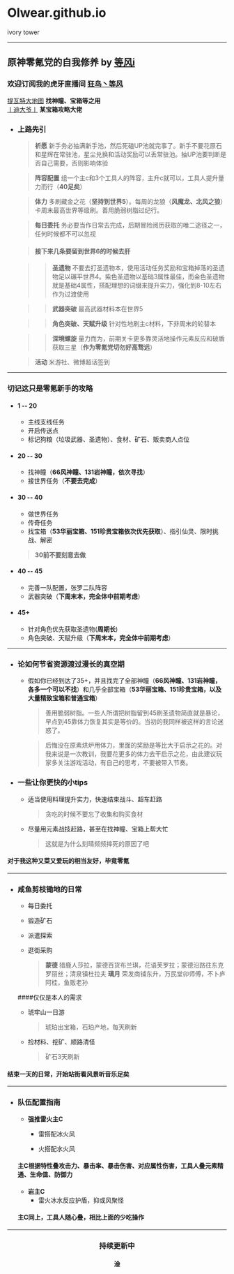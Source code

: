 # Olwear.github.io
ivory tower

***

## 原神零氪党的自我修养 by [等风i](https://bbs.mihoyo.com/ys/accountCenter/postList?id=185349014)
### 欢迎订阅我的虎牙直播间 [狂鸟丶等风](https://www.huya.com/orlove)
[提瓦特大地图](https://bbs.mihoyo.com/ys/obc/content/1060/detail?bbs_presentation_style=no_header) **找神瞳、宝箱等之用**  
[丨迪大爷丨](https://bbs.mihoyo.com/ys/accountCenter/postList?id=162661361 "丨迪大爷丨") **某宝箱攻略大佬**
* ### 上路先引
	> **祈愿**
	> 新手务必抽满新手池，然后死磕UP池就完事了。新手不要花原石和星辉在常驻池，星尘兑换和活动奖励可以丢常驻池。抽UP池要判断是否自己需要，否则影响体验

	> **阵容配置**
	组一个主c和3个工具人的阵容，主升c就可以，工具人提升量力而行（**40足矣**）

	> **体力**
	多刷藏金之花（**坚持到世界5**）。每周的龙狼（**风魔龙、北风之狼**）卡周末最高世界等级刷。善用脆弱树脂过纪行。

	> **每日委托**
	务必要当作日常去完成，后期冒险阅历获取的唯二途径之一，任何时候都不可以忽视

	> #### 接下来几条要留到世界6的时候去肝

	> > **圣遗物**
	不要去打圣遗物本，使用活动任务奖励和宝箱掉落的圣遗物足以碾平世界4。紫色圣遗物以基础3属性最佳，而金色圣遗物就是基础4属性，搭配理想的词缀来提升实力，强化到8-10左右作为过渡使用

	> > **武器突破**
	最高武器材料本在世界5

	> > **角色突破、天赋升级**
	针对性地刷主c材料，下非周末的轮替本

	> > **深境螺旋**
	量力而为，前期关卡更多靠灵活地操作元素反应和破盾获取三星（**作为零氪党切勿好高骛远**）

	> **活动**
	米游社、微博超话签到

***

### 切记这只是零氪新手的攻略
* #### **1 -- 20**
	* 主线支线任务
	* 开启传送点
	* 标记狗粮（垃圾武器、圣遗物）、食材、矿石、贩卖商人点位
* #### **20 -- 30**
	* 找神瞳（**66风神瞳、131岩神瞳，依次寻找**）
	* 接世界任务（**不要去完成**）
* #### **30 -- 40**
	* 做世界任务
	* 传奇任务
	* 找宝箱（**53华丽宝箱、151珍贵宝箱依次优先获取**）、指引仙灵、限时挑战、解密
	> **30前不要刻意去做**
* #### **40 -- 45**
	* 完善一队配置，张罗二队阵容
	* 武器突破（**下周末本，完全体中前期考虑**）
* #### **45+**
	* 针对角色优先获取圣遗物(**周期长**)
	* 角色突破、天赋升级（**下周末本，完全体中前期考虑**）

***

* ### 论如何节省资源渡过漫长的真空期
	* 假如你已经到达了35+，并且找完了全部神瞳（**66风神瞳、131岩神瞳，各多一个可以不找**）和几乎全部宝箱（**53华丽宝箱、151珍贵宝箱，以及大量精致宝箱和普通宝箱**）
		> 善用脆弱树脂。一些人所谓把树脂留到45刷圣遗物简直就是暴论，早点到45靠体力恢复其实是等价的。当初的我同样被这样的言论迷惑了。

		> 后悔没在原素烘炉用体力，里面的奖励是等比大于启示之花的。对我来说是一次教训，我要花更多的体力去干启示之花，由此建议玩家多关注游戏活动，有自己的思考，不要被带入节奏。

* ### 一些让你更快的小tips
	* 适当使用料理提升实力，快速结束战斗、超车赶路
		> 贪吃的时候不要忘了收集和购买食材

	* 尽量用元素战技赶路，甚至在找神瞳、宝箱上帮大忙
		> 这就是为什么刻晴频频摔死的原因了吧

#### **对于我这种又菜又爱玩的相当友好，毕竟零氪**

***

* ### 咸鱼剪枝锄地的日常
	* 每日委托

	* 锻造矿石

	* 派遣探索

	* 逛街采购
		> **蒙德** 猎鹿人莎拉，蒙德百货布兰琪，花语芙罗拉；蒙德沿路往东克罗丽丝；清泉镇杜拉夫
		> **璃月** 荣发商铺东升，万民堂卯师傅，不卜庐阿桂，鱼贩老孙

	 ####仅仅是本人的需求

	* 琥牢山一日游
		> 琥珀出宝箱，石珀产地，每天刷新

	*  捡材料、挖矿、顺路清怪
		> 矿石3天刷新

#### 结束一天的日常，开始站街看风景听音乐足矣

***

* ### 队伍配置指南
	* **强推雷火主C**
		* 雷搭配冰火风

		* 火搭配水火风

	#### 主C根据特性叠攻击力、暴击率、暴击伤害、对应属性伤害，工具人叠元素精通、生命值、防御力

	* **岩主C**
		* 雷火冰水反应护盾，抑或风聚怪

	#### 主C同上，工具人随心叠，相比上面的少吃操作

***

### <center>持续更新中</center>
#### <center>淦</center>
